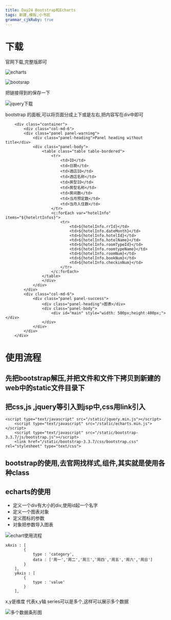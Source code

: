 ```yaml
---
title: Day24 Bootstrap和Echarts
tags: 新建,模板,小书匠
grammar_cjkRuby: true
---
```



# 下载
官网下载,完整版即可

![echarts][1]

![bootsrap][2]

把链接得到的保存一下

![jquery下载][3]

bootstrap 的面板,可以将页面分成上下或是左右,把内容写在div中即可

``` stylus
    <div class="container">
        <div class="col-md-6">
        <div class="panel panel-warning">
            <div class="panel-heading">Panel heading without title</div>
            <div class="panel-body">
                <table class="table table-bordered">
                    <tr>
                        <td>ID</td>
                        <td>日期</td>
                        <td>酒店ID</td>
                        <td>酒店名称</td>
                        <td>房型ID</td>
                        <td>房型名称</td>
                        <td>房间数</td>
                        <td>当月预定数</td>
                        <td>当月入住数</td>
                    </tr>
                    <c:forEach var="hotelInfo" items="${hotelrtInfos}">
                        <tr>
                            <td>${hotelInfo.rrId}</td>
                            <td>${hotelInfo.dateMonth}</td>
                            <td>${hotelInfo.hotelId}</td>
                            <td>${hotelInfo.hotelName}</td>
                            <td>${hotelInfo.roomTypeId}</td>
                            <td>${hotelInfo.roomtypeName}</td>
                            <td>${hotelInfo.roomNum}</td>
                            <td>${hotelInfo.bookNum}</td>
                            <td>${hotelInfo.checkinNum}</td>
                        </tr>
                    </c:forEach>
                </table>
                </div>
            </div>
        </div>
        <div class="col-md-6">
            <div class="panel panel-success">
                <div class="panel-heading">图表</div>
                <div class="panel-body">
                    <div id="main" style="width: 500px;height:400px;"></div>
                </div>
            </div>
        </div>
    </div>
```

# 使用流程
## 先把bootstrap解压,并把文件和文件下拷贝到新建的web中的static文件目录下

## 把css,js ,jquery等引入到jsp中,css用link引入

``` stylus
<script type="text/javascript" src="/static/jquery.min.js"></script>
    <script type="text/javascript" src="/static/echarts.min.js"></script>
    <script type="text/javascript" src="/static/bootstrap-3.3.7/js/bootstrap.js"></script>
    <link href="/static/bootstrap-3.3.7/css/bootstrap.css" rel="stylesheet" type="text/css">
```

## bootstrap的使用,去官网找样式,组件,其实就是使用各种class

## echarts的使用

- 定义一个div有大小的div,使用id起一个名字
- 定义一个图表对象
- 定义图标的参数
- 对象把参数导入图表

![echart使用流程][4]

``` stylus
xAxis : [
        {
            type : 'category',
            data : ['周一','周二','周三','周四','周五','周六','周日']
        }
    ],
    yAxis : [
        {
            type : 'value'
        }
    ],
```
x,y是维度 代表x,y轴  series可以是多个,这样可以展示多个数据

![多个数据条形图][5]


  [1]: https://www.github.com/zyzfirst/note_images/raw/master/%E5%B0%8F%E4%B9%A6%E5%8C%A0/1512552731855.jpg
  [2]: https://www.github.com/zyzfirst/note_images/raw/master/%E5%B0%8F%E4%B9%A6%E5%8C%A0/1512555917431.jpg
  [3]: https://www.github.com/zyzfirst/note_images/raw/master/%E5%B0%8F%E4%B9%A6%E5%8C%A0/1512555960658.jpg
  [4]: https://www.github.com/zyzfirst/note_images/raw/master/%E5%B0%8F%E4%B9%A6%E5%8C%A0/1512557333621.jpg
  [5]: https://www.github.com/zyzfirst/note_images/raw/master/%E5%B0%8F%E4%B9%A6%E5%8C%A0/1512557751139.jpg